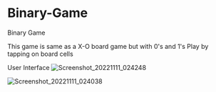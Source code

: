 # Binary-Game
Binary Game

This game is same as a X-O board game but with 0's and 1's
Play by tapping on board cells

User Interface
![Screenshot_20221111_024248](https://user-images.githubusercontent.com/84763123/201307669-41f3fafb-1237-47f6-a3ca-c95c3b07aca8.png)

![Screenshot_20221111_024038](https://user-images.githubusercontent.com/84763123/201307676-e24e557f-6265-470d-aeab-a51e0575a7d0.png)
